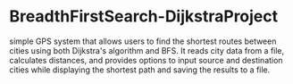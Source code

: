 # BreadthFirstSearch-DijkstraProject
simple GPS system that allows users to find the shortest routes between cities using both Dijkstra's algorithm and BFS.
 It reads city data from a file, calculates distances, and provides options to input source and destination cities while displaying the shortest path and saving the results to a file.
